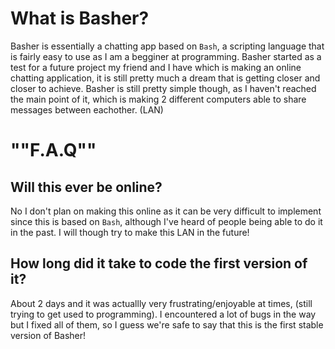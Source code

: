 # What is Basher?
Basher is essentially a chatting app based on `Bash`, a scripting language that is fairly easy to use as I am a begginer at programming. 
Basher started as a test for a future project my friend and I have which is making an online chatting application, it is still pretty much a dream that is getting closer and closer to achieve.
Basher is still pretty simple though, as I haven't reached the main point of it, which is making 2 different computers able to share messages between eachother. (LAN)

# ""F.A.Q""
## Will this ever be online?
No I don't plan on making this online as it can be very difficult to implement since this is based on `Bash`, although I've heard of people being able to do it in the past. 
I will though try to make this LAN in the future!

## How long did it take to code the first version of it?
About 2 days and it was actuallly very frustrating/enjoyable at times, (still trying to get used to programming). 
I encountered a lot of bugs in the way but I fixed all of them, so I guess we're safe to say that this is the first stable version of Basher!
